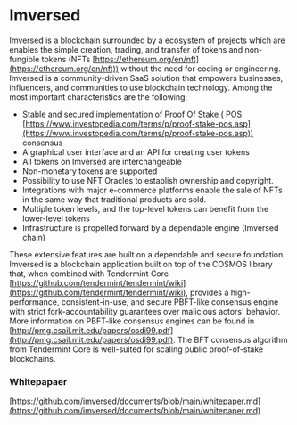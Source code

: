 # Imversed

Imversed is a blockchain surrounded by a ecosystem of projects which are enables the simple creation, trading, and
transfer of tokens and non-fungible tokens (NFTs [https://ethereum.org/en/nft](https://ethereum.org/en/nft)) without the need for coding or
engineering. Imversed is a community-driven SaaS solution that empowers businesses, influencers, and communities to use
blockchain technology. Among the most important characteristics are the following:

* Stable and secured implementation of Proof Of Stake (
  POS [https://www.investopedia.com/terms/p/proof-stake-pos.asp](https://www.investopedia.com/terms/p/proof-stake-pos.asp)) consensus
* A graphical user interface and an API for creating user tokens
* All tokens on Imversed are interchangeable
* Non-monetary tokens are supported
* Possibility to use NFT Oracles to establish ownership and copyright.
* Integrations with major e-commerce platforms enable the sale of NFTs in the same way that traditional products are
  sold.
* Multiple token levels, and the top-level tokens can benefit from the lower-level tokens
* Infrastructure is propelled forward by a dependable engine (Imversed chain)

These extensive features are built on a dependable and secure foundation. Imversed is a blockchain application built on
top of the COSMOS library that, when combined with Tendermint Core [https://github.com/tendermint/tendermint/wiki](https://github.com/tendermint/tendermint/wiki),
provides a high-performance, consistent-in-use, and secure PBFT-like consensus engine with strict fork-accountability
guarantees over malicious actors' behavior. More information on PBFT-like consensus engines can be found
in [http://pmg.csail.mit.edu/papers/osdi99.pdf](http://pmg.csail.mit.edu/papers/osdi99.pdf). The BFT consensus algorithm from Tendermint Core is well-suited
for scaling public proof-of-stake blockchains.

### Whitepapaer

[https://github.com/imversed/documents/blob/main/whitepaper.md](https://github.com/imversed/documents/blob/main/whitepaper.md)
